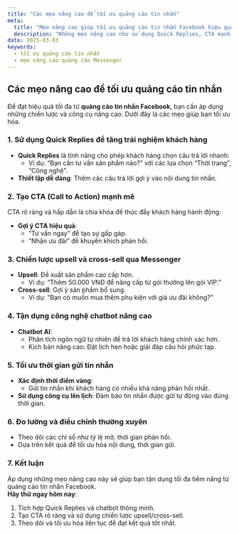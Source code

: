 ```yaml
---
title: "Các mẹo nâng cao để tối ưu quảng cáo tin nhắn"
meta:
  title: "Mẹo nâng cao giúp tối ưu quảng cáo tin nhắn Facebook hiệu quả"
  description: "Những mẹo nâng cao như sử dụng Quick Replies, CTA mạnh mẽ và các chiến lược upsell/cross-sell để tối ưu hóa quảng cáo tin nhắn."
date: 2025-03-03
keywords:
  - tối ưu quảng cáo tin nhắn
  - mẹo nâng cao quảng cáo Messenger
---
```


## Các mẹo nâng cao để tối ưu quảng cáo tin nhắn

Để đạt hiệu quả tối đa từ **quảng cáo tin nhắn Facebook**, bạn cần áp dụng những chiến lược và công cụ nâng cao. Dưới đây là các mẹo giúp bạn tối ưu hóa.

### 1. Sử dụng Quick Replies để tăng trải nghiệm khách hàng

- **Quick Replies** là tính năng cho phép khách hàng chọn câu trả lời nhanh:
  - Ví dụ: “Bạn cần tư vấn sản phẩm nào?” với các lựa chọn “Thời trang”, “Công nghệ”.
- **Thiết lập dễ dàng**: Thêm các câu trả lời gợi ý vào nội dung tin nhắn.

### 2. Tạo CTA (Call to Action) mạnh mẽ

CTA rõ ràng và hấp dẫn là chìa khóa để thúc đẩy khách hàng hành động:
- **Gợi ý CTA hiệu quả**:
  - “Tư vấn ngay” để tạo sự gấp gáp.
  - “Nhận ưu đãi” để khuyến khích phản hồi.

### 3. Chiến lược upsell và cross-sell qua Messenger

- **Upsell**: Đề xuất sản phẩm cao cấp hơn.
  - Ví dụ: “Thêm 50.000 VNĐ để nâng cấp từ gói thường lên gói VIP.”
- **Cross-sell**: Gợi ý sản phẩm bổ sung.
  - Ví dụ: “Bạn có muốn mua thêm phụ kiện với giá ưu đãi không?”

### 4. Tận dụng công nghệ chatbot nâng cao

- **Chatbot AI**:
  - Phân tích ngôn ngữ tự nhiên để trả lời khách hàng chính xác hơn.
  - Kịch bản nâng cao: Đặt lịch hẹn hoặc giải đáp câu hỏi phức tạp.

### 5. Tối ưu thời gian gửi tin nhắn

- **Xác định thời điểm vàng**:
  - Gửi tin nhắn khi khách hàng có nhiều khả năng phản hồi nhất.
- **Sử dụng công cụ lên lịch**: Đảm bảo tin nhắn được gửi tự động vào đúng thời gian.

### 6. Đo lường và điều chỉnh thường xuyên

- Theo dõi các chỉ số như tỷ lệ mở, thời gian phản hồi.
- Dựa trên kết quả để tối ưu hóa nội dung, thời gian gửi.

### 7. Kết luận

Áp dụng những mẹo nâng cao này sẽ giúp bạn tận dụng tối đa tiềm năng từ quảng cáo tin nhắn Facebook.  
**Hãy thử ngay hôm nay**:
1. Tích hợp Quick Replies và chatbot thông minh.  
2. Tạo CTA rõ ràng và sử dụng chiến lược upsell/cross-sell.  
3. Theo dõi và tối ưu hóa liên tục để đạt kết quả tốt nhất.
